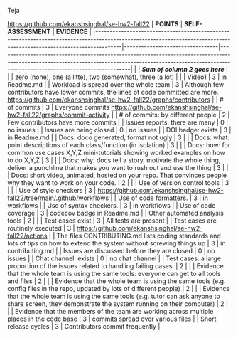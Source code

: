 Teja

https://github.com/ekanshsinghal/se-hw2-fall22
| **POINTS**                                                                                                                                                          | **SELF-ASSESSMENT**             | **EVIDENCE**                                                                                                                                                                                             |
|---------------------------------------------------------------------------------------------------------------------------------------------------------------------|---------------------------------|----------------------------------------------------------------------------------------------------------------------------------------------------------------------------------------------------------|
|                                                                                                                                                                     | **_Sum of column 2 goes here_** |  
|                                                                                                                                                                     | zero (none), one (a litte), two (somewhat), three (a lot) |                                                                                                                                     |
| Video1                                                                                                                                                              |                 3               | in Readme.md                                                                                                                      |
| Workload is spread over the whole team                                                                                                                              |                 3               | Although few contributors have lower commits, the lines of code committed are more. https://github.com/ekanshsinghal/se-hw2-fall22/graphs/contributors                                                                                                                                                                                           |
| # of commits                                                                                                                                                        |                 3               | Everyone commits https://github.com/ekanshsinghal/se-hw2-fall22/graphs/commit-activity                                                                                                                                                                                                    |
| # of commits: by different people                                                                                                                                   |                 2               | Few contributors have more commits                                                                                                                                                                                                   |
| Issues reports: there are many                                                                                                                                      |                 0               | no issues                                                                                                                                                                                                         |
| Issues are being closed                                                                                                                                             |                 0               | no issues                                                                                                                                                                                           |
| DOI badge: exists                                                                                                                                                   |                 3               | in Readme.md                                                                                                                                                                                                    |
| Docs: doco generated, format not ugly                                                                                                                               |                 3               |                                                                                                                                                                                                    |
| Docs: what: point descriptions of each class/function (in isolation)                                                                                                |                 3               |                                                                                                                                                                                                          |
| Docs: how: for common use cases X,Y,Z mini-tutorials showing worked examples on how to do X,Y,Z                                                                     |                 3               |                                                                                                                                                                                         |
| Docs: why: docs tell a story, motivate the whole thing, deliver a punchline that makes you want to rush out and use the thing                                       |                 3               |                                                                                                                                                                                                          |
| Docs: short video, animated, hosted on your repo. That convinces people why they want to work on your code.                                                         |                 2               |                                                                                                                                                                                                          |
| Use of version control tools                                                                                                                                        |                 3               |                                                                                                                                                                                                          |
| Use of style checkers                                                                                                                                               |                 3               |      https://github.com/ekanshsinghal/se-hw2-fall22/tree/main/.github/workflows                                                                                                                                    |
| Use of code formatters.                                                                                                                                             |                 3               |        in workflows                                                                                                                                     |
| Use of syntax checkers.                                                                                                                                             |                 3               |        in workflows                                                                                                                                               |
| Use of code coverage                                                                                                                                                |                 3               |        codecov badge in Readme.md                                                                                                                                                                                       |
| Other automated analysis tools                                                                                                                                      |                 2               |                                                                                                                                                                                      |
| Test cases exist                                                                                                                                                    |                 3               |  All tests are present                                                                                                                         |
| Test cases are routinely executed                                                                                                                                   |                 3                | https://github.com/ekanshsinghal/se-hw2-fall22/actions                                                                                                                                                    |
| The files CONTRIBUTING.md lists coding standards and lots of tips on how to extend the system without screwing things up                                            |                3                |  in contributing.md                                                                                                                                                                                                         |
| Issues are discussed before they are closed                                                                                                                         |                 0                |    no issues                                                                                                                                        |
| Chat channel: exists                                                                                                                                                |                  0               |    no chat channel                                                                                                                                                                                 |
| Test cases: a large proportion of the issues related to handling failing cases.                                                                                     |                  2               |                                                                                                                                                         |
| Evidence that the whole team is using the same tools: everyone can get to all tools and files                                                                       |                  2               |                                                                                                                                                                                                          |
| Evidence that the whole team is using the same tools (e.g. config files in the repo, updated by lots of different people)                                           |                  2               |                                                                                                                                                                                                          |
| Evidence that the whole team is using the same tools (e.g. tutor can ask anyone to share screen, they demonstrate the system running on their computer)             |                  2               |                                                                                                                                                                                                          |
| Evidence that the members of the team are working across multiple places in the code base                                                                           |                  3               | commits spread over various files                                                                                                                                                                                                         |
| Short release cycles                                                                                                                                                |                  3               | Contributors commit frequently  |
